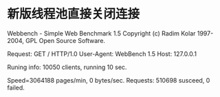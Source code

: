 # 新版线程池直接关闭连接
Webbench - Simple Web Benchmark 1.5
Copyright (c) Radim Kolar 1997-2004, GPL Open Source Software.

Request:
GET / HTTP/1.0
User-Agent: WebBench 1.5
Host: 127.0.0.1


Runing info: 10050 clients, running 10 sec.

Speed=3064188 pages/min, 0 bytes/sec.
Requests: 510698 susceed, 0 failed.
